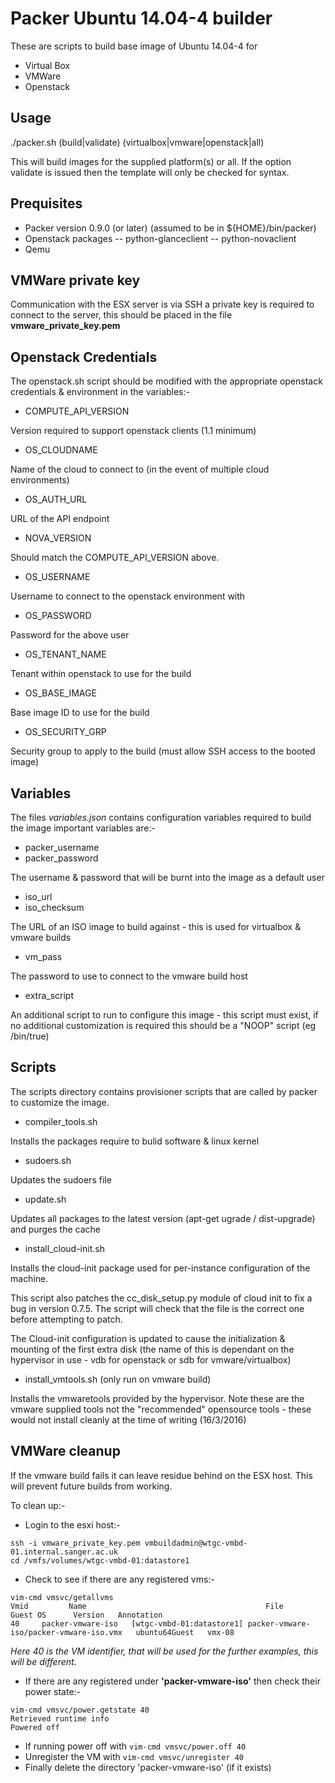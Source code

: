 # Packer Ubuntu 14.04-4 builder

These are scripts to build base image of Ubuntu 14.04-4 for 
- Virtual Box
- VMWare
- Openstack




## Usage

./packer.sh (build|validate) (virtualbox|vmware|openstack|all)

This will build images for the supplied platform(s) or all. If the option validate is issued then the template will only be checked for syntax.

## Prequisites

- Packer version 0.9.0 (or later) (assumed to be in ${HOME}/bin/packer)
- Openstack packages
-- python-glanceclient
-- python-novaclient
- Qemu

## VMWare private key

Communication with the ESX server is via SSH a private key is required to connect to the server, this should be placed in the file **vmware_private_key.pem** 

## Openstack Credentials

The openstack.sh script should be modified with the appropriate openstack credentials & environment in the variables:-


- COMPUTE_API_VERSION

Version required to support openstack clients (1.1 minimum)

- OS_CLOUDNAME

Name of the cloud to connect to (in the event of multiple cloud environments)

- OS_AUTH_URL

URL of the API endpoint

- NOVA_VERSION

Should match the COMPUTE_API_VERSION above.

- OS_USERNAME

Username to connect to the openstack environment with

- OS_PASSWORD

Password for the above user

- OS_TENANT_NAME

Tenant within openstack to use for the build

- OS_BASE_IMAGE

Base image ID to use for the build

- OS_SECURITY_GRP

Security group to apply to the build (must allow SSH access to the booted image)

## 

## Variables

The files *variables.json* contains configuration variables required to build the image important variables are:-

- packer_username
- packer_password

The username & password that will be burnt into the image as a default user

- iso_url
- iso_checksum

The URL of an ISO image to build against - this is used for virtualbox & vmware builds

- vm_pass

The password to use to connect to the vmware build host

- extra_script

An additional script to run to configure this image - this script must exist, if no additional customization is required this should be a "NOOP" script (eg /bin/true)


## Scripts

The scripts directory contains provisioner scripts that are called by packer to customize the image.

- compiler_tools.sh

Installs the packages require to bulid software & linux kernel

- sudoers.sh

Updates the sudoers file

- update.sh

Updates all packages to the latest version (apt-get ugrade / dist-upgrade) and purges the cache

- install_cloud-init.sh

Installs the cloud-init package used for per-instance configuration of the machine.

This script also patches the cc_disk_setup.py module of cloud init to fix a bug in version 0.7.5. The script will check that the file is the correct one before attempting to patch.

The Cloud-init configuration is updated to cause the initialization & mounting of the first extra disk (the name of this is dependant on the hypervisor in use - vdb for openstack or sdb for vmware/virtualbox)

- install_vmtools.sh (only run on vmware build)

Installs the vmwaretools provided by the hypervisor. Note these are the vmware supplied tools not the "recommended" opensource tools - these would not install cleanly at the time of writing (16/3/2016)

## VMWare cleanup

If the vmware build fails it can leave residue behind on the ESX host. This will prevent future builds from working. 

To clean up:-

- Login to the esxi host:-
```
ssh -i vmware_private_key.pem vmbuildadmin@wtgc-vmbd-01.internal.sanger.ac.uk
cd /vmfs/volumes/wtgc-vmbd-01:datastore1
```

- Check to see if there are any registered vms:-
	
```	
vim-cmd vmsvc/getallvms
Vmid         Name                                        File                                    Guest OS      Version   Annotation
40     packer-vmware-iso   [wtgc-vmbd-01:datastore1] packer-vmware-iso/packer-vmware-iso.vmx   ubuntu64Guest   vmx-08              
```

_Here 40 is the VM identifier, that will be used for the further examples, this will be different._

- If there are any registered under **'packer-vmware-iso'** then check their power state:-

```
vim-cmd vmsvc/power.getstate 40
Retrieved runtime info
Powered off
```

- If running power off with `vim-cmd vmsvc/power.off 40` 
- Unregister the VM with `vim-cmd vmsvc/unregister 40`
- Finally delete the directory 'packer-vmware-iso' (if it exists)


